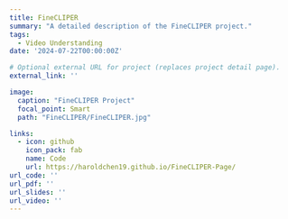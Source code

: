 ```yaml
---
title: FineCLIPER
summary: "A detailed description of the FineCLIPER project."
tags:
  - Video Understanding
date: '2024-07-22T00:00:00Z'

# Optional external URL for project (replaces project detail page).
external_link: ''

image:
  caption: "FineCLIPER Project"
  focal_point: Smart
  path: "FineCLIPER/FineCLIPER.jpg"

links:
  - icon: github
    icon_pack: fab
    name: Code
    url: https://haroldchen19.github.io/FineCLIPER-Page/
url_code: ''
url_pdf: ''
url_slides: ''
url_video: ''
---
```

